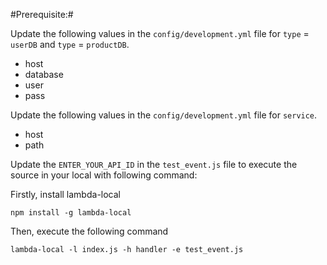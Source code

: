 #Prerequisite:#

Update the following values in the `config/development.yml` file for `type` = `userDB` and `type` = `productDB`.
  - host
  - database
  - user
  - pass


Update the following values in the `config/development.yml` file for `service`.
  - host
  - path


Update the `ENTER_YOUR_API_ID` in the `test_event.js` file to execute the source in your local with following command:

Firstly, install lambda-local

`npm install -g lambda-local`

Then, execute the following command

`lambda-local -l index.js -h handler -e test_event.js`